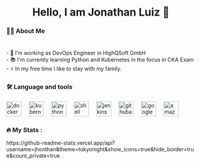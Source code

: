 ###

<h1 align="center">Hello, I am Jonathan Luiz 👋</h1>

###

<h3 align="left">👩‍💻  About Me</h3>

###

<p align="left"><br>- 🔭 I’m working as DevOps Engineer in HighQSoft GmbH<br>- 📚 I'm currently learning Python and Kubernetes in the focus in CKA Exam<br>- ⚡ In my free time I like to stay with my family.</p>

###

<h3 align="left">🛠 Language and tools</h3>

###

<div align="left">
   <img src="https://cdn.jsdelivr.net/gh/devicons/devicon/icons/docker/docker-plain-wordmark.svg" height="40" alt="docker logo"  />
  <img width="12" />
  <img src="https://cdn.jsdelivr.net/gh/devicons/devicon/icons/kubernetes/kubernetes-plain.svg" height="40" alt="kubernetes logo"  />
  <img width="12" />
  <img src="https://github.com/abranhe/programming-languages-logos/blob/master/src/python/python.svg" height="40" alt="python logo"  />
  <img width="12" />
  <img src="https://cdn.jsdelivr.net/npm/simple-icons@3.13.0/icons/shell.svg" height="40" alt="shell script logo"  />
  <img width="12" />
  <img src="https://cdn.jsdelivr.net/npm/simple-icons@3.13.0/icons/jenkins.svg" height="40" alt="jenkins logo"  />
  <img width="12" />
  <img src="https://cdn.jsdelivr.net/npm/simple-icons@3.13.0/icons/githubactions.svg" height="40" alt="githubactions logo"  />
  <img width="12" />
  <img src="https://cdn.jsdelivr.net/npm/simple-icons@3.13.0/icons/googlecloud.svg" height="40" alt="googlecloud logo"  />
  <img width="12" />
  <img src="https://cdn.jsdelivr.net/gh/devicons/devicon/icons/amazonwebservices/amazonwebservices-line-wordmark.svg" height="40" alt="amazonwebservices logo"  />
  <img width="12" />
  
  
  <img width="12" />
 
</div>

###

<h3 align="left">🔥   My Stats :</h3>
https://github-readme-stats.vercel.app/api?username=jhonthan&theme=tokyonight&show_icons=true&hide_border=true&count_private=true
